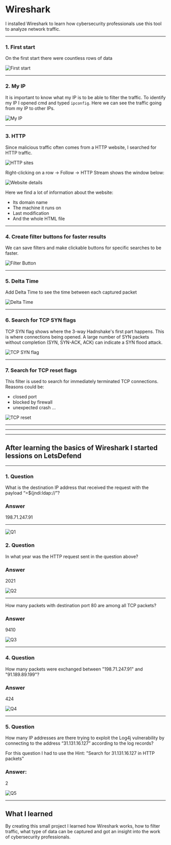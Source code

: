 # Wireshark

I installed Wireshark to learn how cybersecurity professionals use this tool to analyze network traffic.



---
### 1. First start

On the first start there were countless rows of data

![First start](screenshots/01-first-start.png)

---

### 2. My IP

It is important to know what my IP is to be able to filter the traffic.
To identify my IP I opened cmd and typed `ipconfig`.
Here we can see the traffic going from my IP to other IPs.

![My IP](screenshots/02-my_IP.png)

---

### 3. HTTP

Since malicious traffic often comes from a HTTP website, I searched for HTTP traffic.

![HTTP sites](screenshots/03-HTTP.png)

Right-clicking on a row -> Follow -> HTTP Stream shows the window below:

![Website details](screenshots/04-HTTP2.png)

Here we find a lot of information about the website:
- Its domain name
- The machine it runs on
- Last modification
- And the whole HTML file

---

### 4. Create filter buttons for faster results

We can save filters and make clickable buttons for specific searches to be faster.

![Filter Button](screenshots/05-filter-buttons.png)

---

### 5. Delta Time

Add Delta Time to see the time between each captured packet

![Delta Time](screenshots/06-delta-time.png)

---

### 6. Search for TCP SYN flags

TCP SYN flag shows where the 3-way Hadnshake's first part happens.
This is where connections being opened.
A large number of SYN packets without completion (SYN, SYN-ACK, ACK) can indicate a SYN flood attack.

![TCP SYN flag](screenshots/07-tcp-syn-flags.png)

---

### 7. Search for TCP reset flags

This filter is used to search for immediately terminated TCP connections.
Reasons could be:
- closed port
- blocked by firewall
- unexpected crash
...

![TCP reset](screenshots/08-tcp-reset.png)

---

---

---



## After learning the basics of Wireshark I started lessions on LetsDefend

---

### 1. Question
What is the destination IP address that received the request with the payload “=${jndi:ldap://”?

### Answer
198.71.247.91

---

![Q1](screenshots/09-Q01.PNG)

### 2. Question
In what year was the HTTP request sent in the question above?

### Answer
2021

![Q2](screenshots/10-Q02.PNG)

---


How many packets with destination port 80 are among all TCP packets?

### Answer
9410

![Q3](screenshots/11-Q03.png)

---
### 4. Question
How many packets were exchanged between "198.71.247.91" and "91.189.89.199"?

### Answer
424

![Q4](screenshots/12-Q4.png)

---

### 5. Question
How many IP addresses are there trying to exploit the Log4j vulnerability by connecting to the address “31.131.16.127” according to the log records?

For this question I had to use the Hint: "Search for 31.131.16.127 in HTTP packets"

### Answer:
2

![Q5](screenshots/13-Q5.png)

---



## What I learned

By creating this small project I learned how Wireshark works, how to filter traffic, 
what type of data can be captured and got an insight into the work of cybersecurity professionals.
